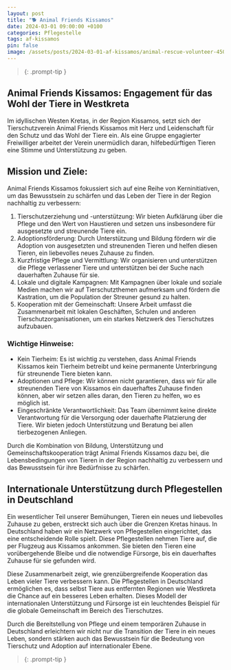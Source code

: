 ```yaml
---
layout: post
title: "🐕 Animal Friends Kissamos"
date: 2024-03-01 09:00:00 +0100
categories: Pflegestelle
tags: af-kissamos
pin: false
image: /assets/posts/2024-03-01-af-kissamos/animal-rescue-volunteer-450x300.jpg
---
```


> [](https://afkissamos.gr/)
{: .prompt-tip }

## Animal Friends Kissamos: Engagement für das Wohl der Tiere in Westkreta
Im idyllischen Westen Kretas, in der Region Kissamos, setzt sich der Tierschutzverein Animal Friends Kissamos mit Herz und Leidenschaft für den Schutz und das Wohl der Tiere ein. Als eine Gruppe engagierter Freiwilliger arbeitet der Verein unermüdlich daran, hilfebedürftigen Tieren eine Stimme und Unterstützung zu geben.

## Mission und Ziele:
Animal Friends Kissamos fokussiert sich auf eine Reihe von Kerninitiativen, um das Bewusstsein zu schärfen und das Leben der Tiere in der Region nachhaltig zu verbessern:

1. Tierschutzerziehung und -unterstützung: Wir bieten Aufklärung über die Pflege und den Wert von Haustieren und setzen uns insbesondere für ausgesetzte und streunende Tiere ein.
2. Adoptionsförderung: Durch Unterstützung und Bildung fördern wir die Adoption von ausgesetzten und streunenden Tieren und helfen diesen Tieren, ein liebevolles neues Zuhause zu finden.
3. Kurzfristige Pflege und Vermittlung: Wir organisieren und unterstützen die Pflege verlassener Tiere und unterstützen bei der Suche nach dauerhaften Zuhause für sie.
4. Lokale und digitale Kampagnen: Mit Kampagnen über lokale und soziale Medien machen wir auf Tierschutzthemen aufmerksam und fördern die Kastration, um die Population der Streuner gesund zu halten.
5. Kooperation mit der Gemeinschaft: Unsere Arbeit umfasst die Zusammenarbeit mit lokalen Geschäften, Schulen und anderen Tierschutzorganisationen, um ein starkes Netzwerk des Tierschutzes aufzubauen.

### Wichtige Hinweise:
- Kein Tierheim: Es ist wichtig zu verstehen, dass Animal Friends Kissamos kein Tierheim betreibt und keine permanente Unterbringung für streunende Tiere bieten kann.
- Adoptionen und Pflege: Wir können nicht garantieren, dass wir für alle streunenden Tiere von Kissamos ein dauerhaftes Zuhause finden können, aber wir setzen alles daran, den Tieren zu helfen, wo es möglich ist.
- Eingeschränkte Verantwortlichkeit: Das Team übernimmt keine direkte Verantwortung für die Versorgung oder dauerhafte Platzierung der Tiere. Wir bieten jedoch Unterstützung und Beratung bei allen tierbezogenen Anliegen.

Durch die Kombination von Bildung, Unterstützung und Gemeinschaftskooperation trägt Animal Friends Kissamos dazu bei, die Lebensbedingungen von Tieren in der Region nachhaltig zu verbessern und das Bewusstsein für ihre Bedürfnisse zu schärfen.

## Internationale Unterstützung durch Pflegestellen in Deutschland
Ein wesentlicher Teil unserer Bemühungen, Tieren ein neues und liebevolles Zuhause zu geben, erstreckt sich auch über die Grenzen Kretas hinaus. In Deutschland haben wir ein Netzwerk von Pflegestellen eingerichtet, das eine entscheidende Rolle spielt. Diese Pflegestellen nehmen Tiere auf, die per Flugzeug aus Kissamos ankommen. Sie bieten den Tieren eine vorübergehende Bleibe und die notwendige Fürsorge, bis ein dauerhaftes Zuhause für sie gefunden wird.

Diese Zusammenarbeit zeigt, wie grenzübergreifende Kooperation das Leben vieler Tiere verbessern kann. Die Pflegestellen in Deutschland ermöglichen es, dass selbst Tiere aus entfernten Regionen wie Westkreta die Chance auf ein besseres Leben erhalten. Dieses Modell der internationalen Unterstützung und Fürsorge ist ein leuchtendes Beispiel für die globale Gemeinschaft im Bereich des Tierschutzes.

Durch die Bereitstellung von Pflege und einem temporären Zuhause in Deutschland erleichtern wir nicht nur die Transition der Tiere in ein neues Leben, sondern stärken auch das Bewusstsein für die Bedeutung von Tierschutz und Adoption auf internationaler Ebene.

> [](https://afkissamos.gr/)
{: .prompt-tip }